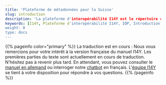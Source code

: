 ```yaml
---
title: 'Plateforme de métadonnées pour la Suisse'
slug: introduction
description: 'La plateforme d'interopérabilité I14Y est le répertoire central des données, des interfaces électroniques et des prestations des autorités en Suisse. La plateforme met à disposition des outils pour que les données puissent être utilisées plusieurs fois. Cela permet de soulager les entreprises, les citoyens et les autorités.'
keywords: [I14Y, Plateforme d'interopérabilité I14Y, IOP, Introduction, Interopérabilité, Utilisation multiple, Suisse, Métadonnées, Interfaces électroniques, Jeux de données, Prestations des autorités, API, Principe du "Once-Only", Utilisation secondaire des données, Harmonisation, Standardisation]
weight: 0
type: docs
---
```


{{% pageinfo color="primary" %}}
La traduction est en cours : Nous vous remercions pour votre intérêt à la version française du manuel I14Y. Les premières parties du texte sont actuellement en cours de traduction. N'hésitez pas à revenir plus tard. En attendant, vous pouvez consulter le [manuel en allemand](https://handbook.i14y.admin.ch) ou interroger notre [chatbot](https://www.i14y.admin.ch/de/labs/chatbot) en français. L'[équipe I14Y](mailto:i14y@bfs.admin.ch) se tient à votre disposition pour répondre à vos questions. 
{{% /pageinfo %}}


